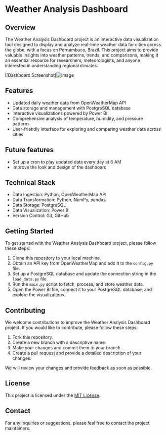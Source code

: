 # Weather Analysis Dashboard

## Overview

The Weather Analysis Dashboard project is an interactive data visualization tool designed to display and analyze real-time weather data for cities across the globe, with a focus on Pernambuco, Brazil. This project aims to provide valuable insights into weather patterns, trends, and comparisons, making it an essential resource for researchers, meteorologists, and anyone interested in understanding regional climates.

![Dashboard Screenshot]![image](https://user-images.githubusercontent.com/91219935/236701627-7d406c65-e003-4223-aab5-5e7daf76a6f8.png)

## Features

- Updated daily weather data from OpenWeatherMap API
- Data storage and management with PostgreSQL database
- Interactive visualizations powered by Power BI
- Comprehensive analysis of temperature, humidity, and pressure patterns
- User-friendly interface for exploring and comparing weather data across cities

## Future features

- Set up a cron to play updated data every day at 6 AM
- Improve the look and design of the dashboard

## Technical Stack

- Data Ingestion: Python, OpenWeatherMap API
- Data Transformation: Python, NumPy, pandas
- Data Storage: PostgreSQL
- Data Visualization: Power BI
- Version Control: Git, GitHub

## Getting Started

To get started with the Weather Analysis Dashboard project, please follow these steps:

1. Clone this repository to your local machine.
2. Obtain an API key from OpenWeatherMap and add it to the `config.py` file.
3. Set up a PostgreSQL database and update the connection string in the `load_data.py` file.
4. Run the `main.py` script to fetch, process, and store weather data.
5. Open the Power BI file, connect it to your PostgreSQL database, and explore the visualizations.

## Contributing

We welcome contributions to improve the Weather Analysis Dashboard project. If you would like to contribute, please follow these steps:

1. Fork this repository.
2. Create a new branch with a descriptive name.
3. Make your changes and commit them to your branch.
4. Create a pull request and provide a detailed description of your changes.

We will review your changes and provide feedback as soon as possible.

## License

This project is licensed under the [MIT License](LICENSE).

## Contact

For any inquiries or suggestions, please feel free to contact the project maintainers.
